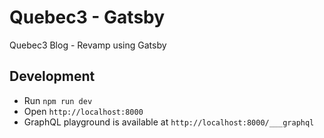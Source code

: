 # Quebec3 - Gatsby

Quebec3 Blog - Revamp using Gatsby

## Development

- Run `npm run dev`
- Open `http://localhost:8000`
- GraphQL playground is available at `http://localhost:8000/___graphql`

